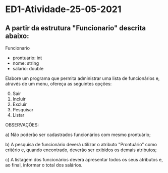 # ED1-Atividade-25-05-2021

## A partir da estrutura "Funcionario" descrita abaixo:

Funcionario
  - prontuario: int
  - nome: string
  - salario: double

Elabore um programa que permita administrar uma lista de funcionários e, através de um menu, ofereça as seguintes opções:

   0. Sair
   1. Incluir
   2. Excluir
   3. Pesquisar
   4. Listar

OBSERVAÇÕES:

a) Não poderão ser cadastrados funcionários com mesmo prontuário;

b) A pesquisa de funcionário deverá utilizar o atributo "Prontuário" como critério e, quando encontrado, deverão ser exibidos os demais atributos;

c) A listagem dos funcionários deverá apresentar todos os seus atributos e, ao final, informar o total dos salários.
